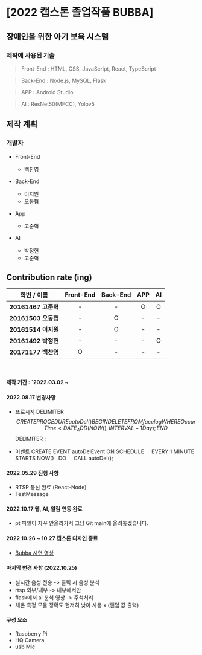 [2022 캡스톤 졸업작품 BUBBA]
=================
## 장애인을 위한 아기 보육 시스템

### 제작에 사용된 기술
> Front-End : HTML, CSS, JavaScript, React, TypeScript

> Back-End : Node.js, MySQL, Flask

> APP : Android Studio

> AI : ResNet50(MFCC), Yolov5

## 제작 계획


### 개발자

<p>
    <ul>
        <li>Front-End</li>
        <ul>
            <li>백찬영</li>
        </ul>
    </ul>
    <ul>
        <li>Back-End</li>
        <ul>
            <li>이지원</li>
            <li>오동협</li>
        </ul>
    </ul>
    <ul>
        <li>App</li>
        <ul>
            <li>고준혁</li>
        </ul>
    </ul>
    <ul>
        <li>AI</li>
        <ul>
            <li>박정현</li>
            <li>고준혁</li>
        </ul>
    </ul>
</p>


## Contribution rate (ing)

|      학번 / 이름       | Front-End | Back-End | APP | AI
|:---------------------:|:---:|:---:|:-----:|:-------------------:|
| <b>20161467 고준혁</b> |  -  |  -  |   O   |          O          |
| <b>20161503 오동협</b> |  -  |  O  |   -   |          -          |
| <b>20161514 이지원</b> |  -  |  O  |   -   |          -          |
| <b>20161492 박정현</b> |  -  |  -  |   -   |          O          |
| <b>20171177 백찬영</b> |  O  |  -  |   -   |          -          |
<br>

#### 제작 기간 : `2022.03.02 ~

#### 2022.08.17 변경사항
- 프로시저
DELIMITER $$
CREATE PROCEDURE autoDel()
BEGIN
DELETE FROM facelog WHERE OccurTime < DATE_ADD(NOW(), INTERVAL -1 Day);
END $$
DELIMITER ;

- 이벤트
CREATE EVENT autoDelEvent
ON SCHEDULE    
 EVERY 1 MINUTE
 STARTS NOW()  
 DO    
 CALL autoDel();

#### 2022.05.29 진행 사항
- RTSP 통신 완료 (React-Node)
- TestMessage

#### 2022.10.17 웹, AI, 알림 연동 완료
- pt 파일이 자꾸 안올라가서 그냥 Git main에 올려놓겠습니다.

#### 2022.10.26 ~ 10.27 캡스톤 디자인 종료
- [Bubba 시연 영상](https://www.youtube.com/watch?v=Q10lJ1bpXZ8&t=26s)

#### 마지막 변경 사항 (2022.10.25)
* 실시간 음성 전송 -> 클릭 시 음성 분석
* rtsp 외부/내부 -> 내부에서만
* flask에서 ai 분석 영상 -> 주석처리
* 체온 측정 모듈 정확도 현저히 낮아 사용 x (랜덤 값 출력)

#### 구성 요소
- Raspberry Pi 
- HQ Camera
- usb Mic

